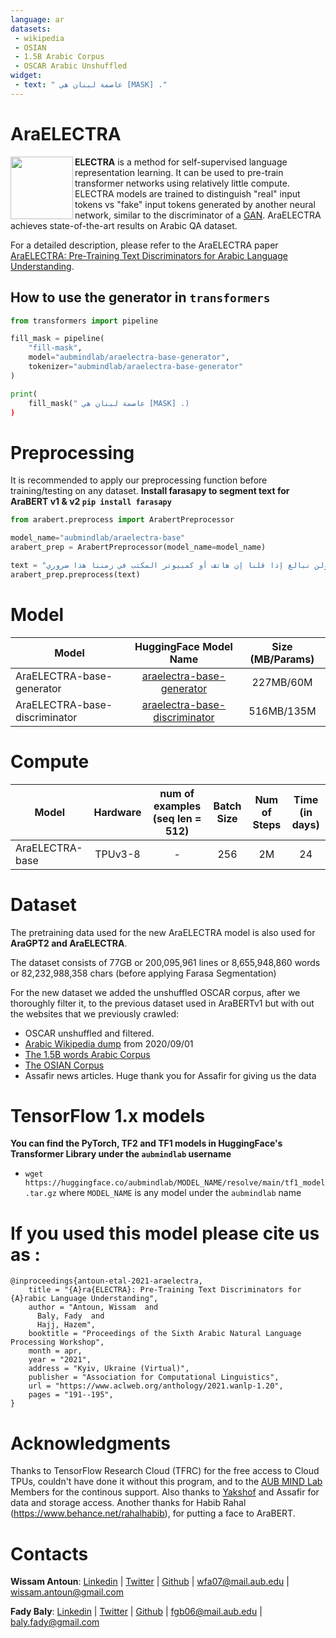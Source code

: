 ```yaml
---
language: ar
datasets:
 - wikipedia
 - OSIAN
 - 1.5B Arabic Corpus
 - OSCAR Arabic Unshuffled
widget:
 - text: " عاصمة لبنان هي [MASK] ."
---
```


# AraELECTRA

<img src="https://raw.githubusercontent.com/aub-mind/arabert/master/AraELECTRA.png" width="100" align="left"/>

**ELECTRA** is a method for self-supervised language representation learning. It can be used to pre-train transformer networks using relatively little compute. ELECTRA models are trained to distinguish "real" input tokens vs "fake" input tokens generated by another neural network, similar to the discriminator of a [GAN](https://arxiv.org/pdf/1406.2661.pdf).  AraELECTRA achieves state-of-the-art results on Arabic QA dataset.

For a detailed description, please refer to the AraELECTRA paper [AraELECTRA: Pre-Training Text Discriminators for Arabic Language Understanding](https://arxiv.org/abs/2012.15516).

## How to use the generator in `transformers`

```python
from transformers import pipeline

fill_mask = pipeline(
    "fill-mask",
    model="aubmindlab/araelectra-base-generator",
    tokenizer="aubmindlab/araelectra-base-generator"
)

print(
    fill_mask(" عاصمة لبنان هي [MASK] .)
)
```

# Preprocessing

It is recommended to apply our preprocessing function before training/testing on any dataset.
**Install farasapy to segment text for AraBERT v1 & v2 `pip install farasapy`**

```python
from arabert.preprocess import ArabertPreprocessor

model_name="aubmindlab/araelectra-base"
arabert_prep = ArabertPreprocessor(model_name=model_name)

text = "ولن نبالغ إذا قلنا إن هاتف أو كمبيوتر المكتب في زمننا هذا ضروري"
arabert_prep.preprocess(text)
```

# Model

Model | HuggingFace Model Name | Size (MB/Params)|
 ---|:---:|:---:
AraELECTRA-base-generator | [araelectra-base-generator](https://huggingface.co/aubmindlab/araelectra-base-generator) |  227MB/60M   |
AraELECTRA-base-discriminator | [araelectra-base-discriminator](https://huggingface.co/aubmindlab/araelectra-base-discriminator) |  516MB/135M  |

# Compute
Model | Hardware | num of examples (seq len = 512) | Batch Size | Num of Steps | Time (in days)
 ---|:---:|:---:|:---:|:---:|:---:
AraELECTRA-base | TPUv3-8 | - | 256 | 2M | 24

# Dataset

The pretraining data used for the new AraELECTRA model is also used for **AraGPT2 and AraELECTRA**.

The dataset consists of 77GB or 200,095,961 lines or 8,655,948,860 words or 82,232,988,358 chars (before applying Farasa Segmentation)

For the new dataset we added the unshuffled OSCAR corpus, after we thoroughly filter it, to the previous dataset used in AraBERTv1 but with out the websites that we previously crawled:
- OSCAR unshuffled and filtered.
- [Arabic Wikipedia dump](https://archive.org/details/arwiki-20190201) from 2020/09/01
- [The 1.5B words Arabic Corpus](https://www.semanticscholar.org/paper/1.5-billion-words-Arabic-Corpus-El-Khair/f3eeef4afb81223df96575adadf808fe7fe440b4)
- [The OSIAN Corpus](https://www.aclweb.org/anthology/W19-4619)
- Assafir news articles. Huge thank you for Assafir for giving us the data


# TensorFlow 1.x models

**You can find the PyTorch, TF2 and TF1 models in HuggingFace's Transformer Library under the ```aubmindlab``` username**

- `wget https://huggingface.co/aubmindlab/MODEL_NAME/resolve/main/tf1_model.tar.gz` where `MODEL_NAME` is any model under the `aubmindlab` name


# If you used this model please cite us as :

```
@inproceedings{antoun-etal-2021-araelectra,
    title = "{A}ra{ELECTRA}: Pre-Training Text Discriminators for {A}rabic Language Understanding",
    author = "Antoun, Wissam  and
      Baly, Fady  and
      Hajj, Hazem",
    booktitle = "Proceedings of the Sixth Arabic Natural Language Processing Workshop",
    month = apr,
    year = "2021",
    address = "Kyiv, Ukraine (Virtual)",
    publisher = "Association for Computational Linguistics",
    url = "https://www.aclweb.org/anthology/2021.wanlp-1.20",
    pages = "191--195",
}
```

# Acknowledgments
Thanks to TensorFlow Research Cloud (TFRC) for the free access to Cloud TPUs, couldn't have done it without this program, and to the [AUB MIND Lab](https://sites.aub.edu.lb/mindlab/) Members for the continous support. Also thanks to [Yakshof](https://www.yakshof.com/#/) and Assafir for data and storage access. Another thanks for Habib Rahal (https://www.behance.net/rahalhabib), for putting a face to AraBERT.

# Contacts
**Wissam Antoun**: [Linkedin](https://www.linkedin.com/in/wissam-antoun-622142b4/) | [Twitter](https://twitter.com/wissam_antoun) | [Github](https://github.com/WissamAntoun) | <wfa07@mail.aub.edu> | <wissam.antoun@gmail.com>

**Fady Baly**: [Linkedin](https://www.linkedin.com/in/fadybaly/) | [Twitter](https://twitter.com/fadybaly) | [Github](https://github.com/fadybaly) | <fgb06@mail.aub.edu> | <baly.fady@gmail.com>
